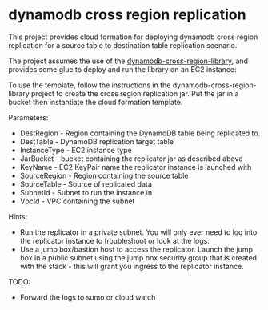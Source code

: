 # dynamodb cross region replication

This project provides cloud formation for deploying dynamodb cross region
replication for a source table to destination table replication
scenario.

The project assumes the use of the [dynamodb-cross-region-library](https://github.com/awslabs/dynamodb-cross-region-library), and provides
some glue to deploy and run the library on an EC2 instance:

To use the template, follow the instructions in the dynamodb-cross-region-library project to create the 
cross region replication jar. Put the jar in a bucket then instantiate
the cloud formation template.

Parameters:

* DestRegion - Region containing the DynamoDB table being replicated to.
* DestTable - DynamoDB replication target table
* InstanceType - EC2 instance type  
* JarBucket - bucket containing the replicator jar as described above
* KeyName - EC2 KeyPair name the replicator instance is launched with
* SourceRegion - Region containing the source table
* SourceTable - Source of replicated data
* SubnetId - Subnet to run the instance in
* VpcId - VPC containing the subnet

Hints:

* Run the replicator in a private subnet. You will only ever need to log into
the replicator instance to troubleshoot or look at the logs.
* Use a jump box/bastion host to access the replicator. Launch the jump box
in a public subnet using the jump box security group that is created with the stack - this will grant you ingress to the replicator instance.

TODO:

* Forward the logs to sumo or cloud watch